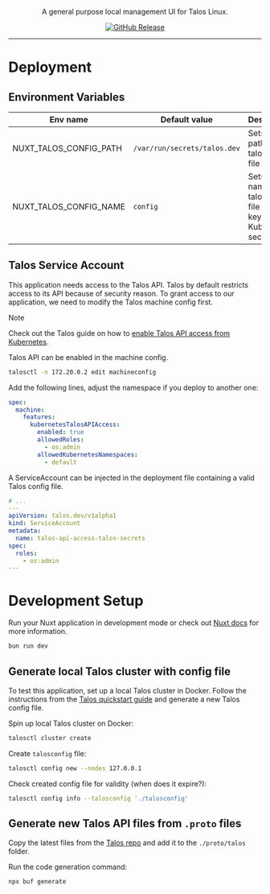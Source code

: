 <!-- ![Talos UI screenshot](docs/img/hero.png) -->

<p align="center">
  <p align="center">A general purpose local management UI for Talos Linux.</p>
  <p align="center">
    <a href="https://github.com/toblu96/talos-ui/releases/latest">
    <img alt="GitHub Release" src="https://img.shields.io/github/v/release/toblu96/talos-ui?style=for-the-badge&logo=GitHub&link=www.google.com">
    </a>
  </p>
</p>

---

# Deployment

## Environment Variables

|Env name| Default value| Description|
|--|--|--|
|NUXT_TALOS_CONFIG_PATH|`/var/run/secrets/talos.dev`|Sets the path to the talosconfig file|
|NUXT_TALOS_CONFIG_NAME|`config`|Sets the name of the talosconfig file or the key in the Kubernetes secret|

## Talos Service Account

This application needs access to the Talos API. Talos by default restricts access to its API because of security reason. To grant access to our application, we need to modify the Talos machine config first.

> [!NOTE]
> Check out the Talos guide on how to [enable Talos API access from Kubernetes](https://www.talos.dev/v1.9/advanced/talos-api-access-from-k8s/).

Talos API can be enabled in the machine config.

```bash
talosctl -n 172.20.0.2 edit machineconfig
```

Add the following lines, adjust the namespace if you deploy to another one:

```yaml
spec:
  machine:
    features:
      kubernetesTalosAPIAccess:
        enabled: true
        allowedRoles:
          - os:admin
        allowedKubernetesNamespaces:
          - default
```

A ServiceAccount can be injected in the deployment file containing a valid Talos config file.

```yaml
# ...
---
apiVersion: talos.dev/v1alpha1
kind: ServiceAccount
metadata:
  name: talos-api-access-talos-secrets
spec:
  roles:
    - os:admin
---
```

# Development Setup

Run your Nuxt application in development mode or check out [Nuxt docs](https://nuxt.com/docs/getting-started/installation) for more information.

```bash
bun run dev
```

## Generate local Talos cluster with config file

To test this application, set up a local Talos cluster in Docker. Follow the instructions from the [Talos quickstart guide]() and generate a new Talos config file.

Spin up local Talos cluster on Docker:

```bash
talosctl cluster create
```


Create `talosconfig` file:

```bash
talosctl config new --nodes 127.0.0.1
```

Check created config file for validity (when does it expire?):

```bash
talosctl config info --talosconfig './talosconfig'
```

## Generate new Talos API files from `.proto` files

Copy the latest files from the [Talos repo](https://github.com/siderolabs/talos/tree/main/api) and add it to the `./proto/talos` folder.

Run the code generation command:

```bash
npx buf generate
```
